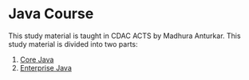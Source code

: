 # Java Course
This study material is taught in CDAC ACTS by Madhura Anturkar. This study material is divided into two parts:
1. [Core Java](./CDAC/CoreJava/README.md)
2. [Enterprise Java](./CDAC/EnterpriseJava/README.md)